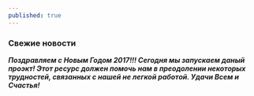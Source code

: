 ```yaml
---
published: true
---
```

### Свежие новости

**_Поздравляем с Новым Годом 2017!!! Сегодня мы запускаем даный проэкт! Этот ресурс должен помочь нам в преодолении некоторых трудностей, связанных с нашей не легкой работой. Удачи Всем и Счастья!_**
